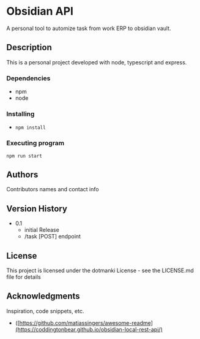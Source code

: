 # Obsidian API

A personal tool to automize task from work ERP to obsidian vault.

## Description

This is a personal project developed with node, typescript and express.

### Dependencies

* npm
* node

### Installing

* ```npm install```

### Executing program
```
npm run start
```

## Authors

Contributors names and contact info



## Version History
* 0.1
    * initial Release
    * /task [POST] endpoint

## License

This project is licensed under the dotmanki License - see the LICENSE.md file for details

## Acknowledgments

Inspiration, code snippets, etc.
* ([https://github.com/matiassingers/awesome-readme](https://coddingtonbear.github.io/obsidian-local-rest-api/)

